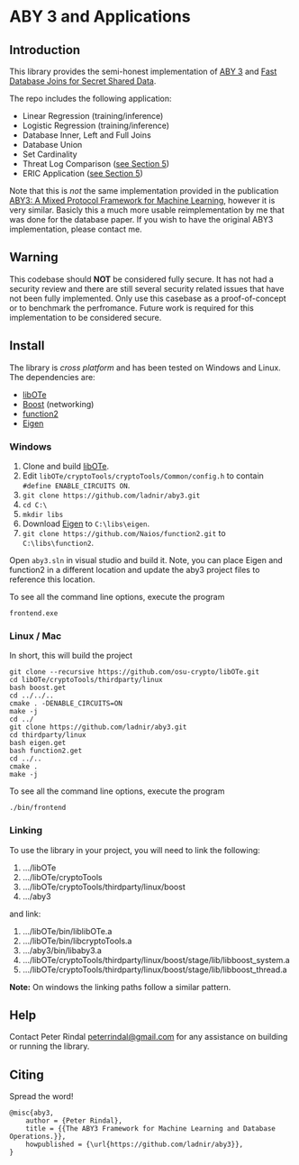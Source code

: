 # ABY 3 and Applications
 
## Introduction
 
This library provides the semi-honest implementation of [ABY 3](https://eprint.iacr.org/2018/403.pdf) and [Fast Database Joins for Secret Shared Data](https://eprint.iacr.org/2019/518.pdf).

The repo includes the following application:
 * Linear Regression (training/inference)
 * Logistic Regression (training/inference)
 * Database Inner, Left and Full Joins
 * Database Union
 * Set Cardinality
 * Threat Log Comparison ([see Section 5](https://eprint.iacr.org/2019/518.pdf))
 * ERIC Application ([see Section 5](https://eprint.iacr.org/2019/518.pdf))


Note that this is *not* the same implementation provided in the publication [ABY3: A Mixed Protocol Framework for Machine Learning](https://eprint.iacr.org/2018/403.pdf), however it is very similar. Basicly this a much more usable reimplementation by me that was done for the database paper. If you wish to have the original ABY3 implementation, please contact me.

## Warning 

This codebase should **NOT** be considered fully secure. It has not had a security review and there are still several security related issues that have not been fully implemented. Only use this casebase as a proof-of-concept or to benchmark the perfromance. Future work is required for this implementation to be considered secure. 

## Install
 
The library is *cross platform* and has been tested on Windows and Linux. The dependencies are:

 * [libOTe](https://github.com/osu-crypto/libOTe)
 * [Boost](http://www.boost.org/) (networking)
 * [function2](https://github.com/Naios/function2)
 * [Eigen](http://eigen.tuxfamily.org/index.php?title=Main_Page)

### Windows

 1) Clone and build [libOTe](https://github.com/osu-crypto/libOTe). 
 2) Edit `libOTe/cryptoTools/cryptoTools/Common/config.h` to contain `#define ENABLE_CIRCUITS ON`. 
 3) `git clone https://github.com/ladnir/aby3.git`
 4) `cd C:\`
 5) `mkdir libs`
 6) Download [Eigen](http://eigen.tuxfamily.org/index.php?title=Main_Page) to `C:\libs\eigen`.
 7) `git clone https://github.com/Naios/function2.git`  to `C:\libs\function2`.

Open `aby3.sln` in visual studio and build it. Note, you can place Eigen and function2 in a different location and update the aby3 project files to reference this location.

To see all the command line options, execute the program 

`frontend.exe` 


### Linux / Mac
 
In short, this will build the project

```
git clone --recursive https://github.com/osu-crypto/libOTe.git
cd libOTe/cryptoTools/thirdparty/linux
bash boost.get
cd ../../..
cmake . -DENABLE_CIRCUITS=ON
make -j
cd ../
git clone https://github.com/ladnir/aby3.git
cd thirdparty/linux
bash eigen.get
bash function2.get
cd ../..
cmake .
make -j
```

To see all the command line options, execute the program 
 
`./bin/frontend`


### Linking

 To use the library in your project, you will need to link the following:

1) .../libOTe
2) .../libOTe/cryptoTools
3) .../libOTe/cryptoTools/thirdparty/linux/boost
4) .../aby3

and link:
1) .../libOTe/bin/liblibOTe.a
2) .../libOTe/bin/libcryptoTools.a
3) .../aby3/bin/libaby3.a
4) .../libOTe/cryptoTools/thirdparty/linux/boost/stage/lib/libboost_system.a
5) .../libOTe/cryptoTools/thirdparty/linux/boost/stage/lib/libboost_thread.a


**Note:** On windows the linking paths follow a similar pattern.

## Help
 
Contact Peter Rindal peterrindal@gmail.com for any assistance on building  or running the library.

## Citing

 Spread the word!

```
@misc{aby3,
    author = {Peter Rindal},
    title = {{The ABY3 Framework for Machine Learning and Database Operations.}},
    howpublished = {\url{https://github.com/ladnir/aby3}},
}
```

